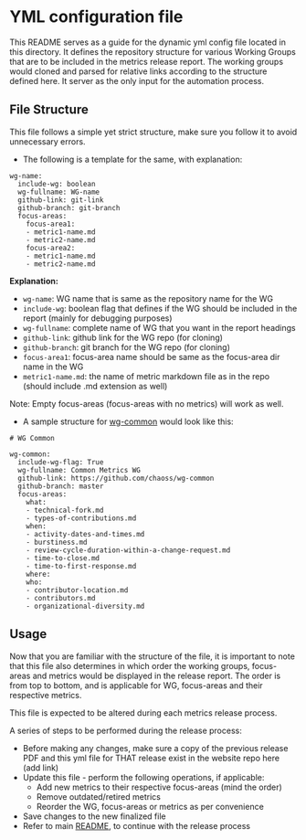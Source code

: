 # YML configuration file

This README serves as a guide for the dynamic yml config file located in this directory. It defines the repository structure for various Working Groups that are to be included in the metrics release report. The working groups would cloned and parsed for relative links according to the structure defined here. It server as the only input for the automation process.

## File Structure

This file follows a simple yet strict structure, make sure you follow it to avoid unnecessary errors.

* The following is a template for the same, with explanation:

```
wg-name:
  include-wg: boolean
  wg-fullname: WG-name
  github-link: git-link
  github-branch: git-branch
  focus-areas:
    focus-area1:
    - metric1-name.md
    - metric2-name.md
    focus-area2:
    - metric1-name.md
    - metric2-name.md
```

**Explanation:**
* `wg-name`: WG name that is same as the repository name for the WG
* `include-wg`: boolean flag that defines if the WG should be included in the report (mainly for debugging purposes)
* `wg-fullname`: complete name of WG that you want in the report headings
* `github-link`: github link for the WG repo (for cloning)
* `github-branch`: git branch for the WG repo (for cloning)
* `focus-area1`: focus-area name should be same as the focus-area dir name in the WG
* `metric1-name.md`: the name of metric markdown file as in the repo (should include .md extension as well)

Note: Empty focus-areas (focus-areas with no metrics) will work as well.

* A sample structure for [wg-common](https://github.com/chaoss/wg-common) would look like this:

```
# WG Common

wg-common:
  include-wg-flag: True
  wg-fullname: Common Metrics WG
  github-link: https://github.com/chaoss/wg-common
  github-branch: master
  focus-areas:
    what:
    - technical-fork.md
    - types-of-contributions.md
    when:
    - activity-dates-and-times.md
    - burstiness.md
    - review-cycle-duration-within-a-change-request.md
    - time-to-close.md
    - time-to-first-response.md
    where:
    who:
    - contributor-location.md
    - contributors.md
    - organizational-diversity.md
```

## Usage

Now that you are familiar with the structure of the file, it is important to note that this file also determines in which order the working groups, focus-areas and metrics would be displayed in the release report. The order is from top to bottom, and is applicable for WG, focus-areas and their respective metrics.

This file is expected to be altered during each metrics release process.

A series of steps to be performed during the release process:
* Before making any changes, make sure a copy of the previous release PDF and this yml file for THAT release exist in the website repo here (add link)
* Update this file - perform the following operations, if applicable:
    * Add new metrics to their respective focus-areas (mind the order)
    * Remove outdated/retired metrics
    * Reorder the WG, focus-areas or metrics as per convenience
* Save changes to the new finalized file
* Refer to main [README](../README.md), to continue with the release process


